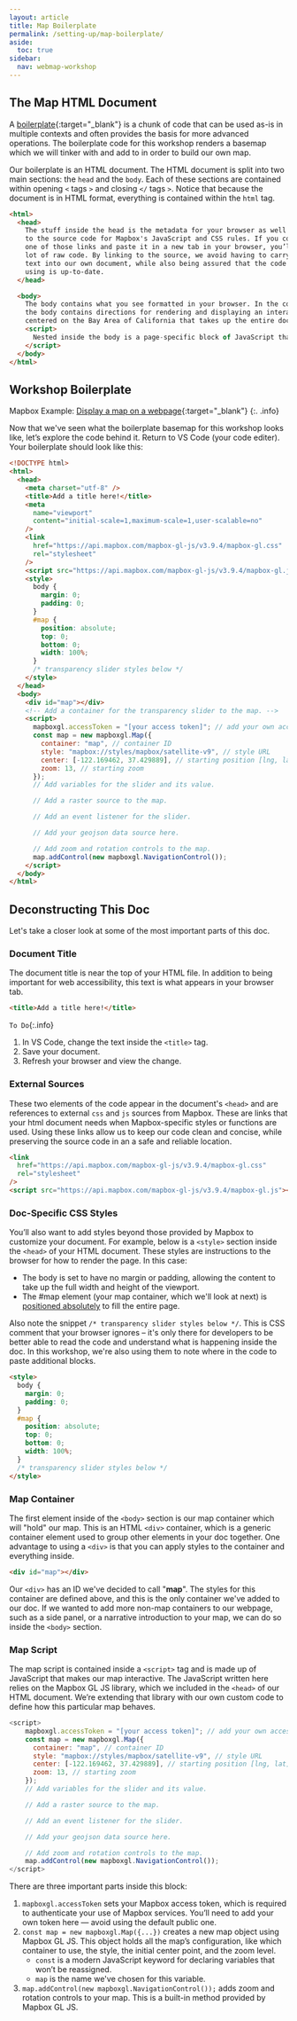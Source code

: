 ```yaml
---
layout: article
title: Map Boilerplate
permalink: /setting-up/map-boilerplate/
aside:
  toc: true
sidebar:
  nav: webmap-workshop
---
```


## The Map HTML Document

A [boilerplate](https://www.freecodecamp.org/news/whats-boilerplate-and-why-do-we-use-it-let-s-check-out-the-coding-style-guide-ac2b6c814ee7/){:target="\_blank"} is a chunk of code that can be used as-is in multiple contexts and often provides the basis for more advanced operations. The boilerplate code for this workshop renders a basemap which we will tinker with and add to in order to build our own map.

Our boilerplate is an HTML document. The HTML document is split into two main sections: the `head` and the `body`. Each of these sections are contained within opening `<` tags `>` and closing `</` tags `>`. Notice that because the document is in HTML format, everything is contained within the `html` tag.

```html
<html>
  <head>
    The stuff inside the head is the metadata for your browser as well as links
    to the source code for Mapbox's JavaScript and CSS rules. If you copy either
    one of those links and paste it in a new tab in your browser, you’ll see a
    lot of raw code. By linking to the source, we avoid having to carry this
    text into our own document, while also being assured that the code we’re
    using is up-to-date.
  </head>

  <body>
    The body contains what you see formatted in your browser. In the code above,
    the body contains directions for rendering and displaying an interactive map
    centered on the Bay Area of California that takes up the entire document.
    <script>
      Nested inside the body is a page-specific block of JavaScript that loads the map on the screen.
    </script>
  </body>
</html>
```

## Workshop Boilerplate

Mapbox Example: [Display a map on a webpage](https://docs.mapbox.com/mapbox-gl-js/example/simple-map/){:target="\_blank"}
{:. .info}

Now that we've seen what the boilerplate basemap for this workshop looks like, let’s explore the code behind it. Return to VS Code (your code editer). Your boilerplate should look like this:

```html
<!DOCTYPE html>
<html>
  <head>
    <meta charset="utf-8" />
    <title>Add a title here!</title>
    <meta
      name="viewport"
      content="initial-scale=1,maximum-scale=1,user-scalable=no"
    />
    <link
      href="https://api.mapbox.com/mapbox-gl-js/v3.9.4/mapbox-gl.css"
      rel="stylesheet"
    />
    <script src="https://api.mapbox.com/mapbox-gl-js/v3.9.4/mapbox-gl.js"></script>
    <style>
      body {
        margin: 0;
        padding: 0;
      }
      #map {
        position: absolute;
        top: 0;
        bottom: 0;
        width: 100%;
      }
      /* transparency slider styles below */
    </style>
  </head>
  <body>
    <div id="map"></div>
    <!-- Add a container for the transparency slider to the map. -->
    <script>
      mapboxgl.accessToken = "[your access token]"; // add your own access token. Don't use your default public one.
      const map = new mapboxgl.Map({
        container: "map", // container ID
        style: "mapbox://styles/mapbox/satellite-v9", // style URL
        center: [-122.169462, 37.429889], // starting position [lng, lat]. Note that lat must be set between -90 and 90
        zoom: 13, // starting zoom
      });
      // Add variables for the slider and its value.

      // Add a raster source to the map.

      // Add an event listener for the slider.

      // Add your geojson data source here.

      // Add zoom and rotation controls to the map.
      map.addControl(new mapboxgl.NavigationControl());
    </script>
  </body>
</html>
```

## Deconstructing This Doc

Let's take a closer look at some of the most important parts of this doc.

### Document Title

The document title is near the top of your HTML file. In addition to being important for web accessibility, this text is what appears in your browser tab.

```html
<title>Add a title here!</title>
```

`To Do`{:.info}

1. In VS Code, change the text inside the `<title>` tag.
2. Save your document.
3. Refresh your browser and view the change.

### External Sources

These two elements of the code appear in the document's `<head>` and are references to external `css` and `js` sources from Mapbox. These are links that your html document needs when Mapbox-specific styles or functions are used. Using these links allow us to keep our code clean and concise, while preserving the source code in an a safe and reliable location.

```html
<link
  href="https://api.mapbox.com/mapbox-gl-js/v3.9.4/mapbox-gl.css"
  rel="stylesheet"
/>
<script src="https://api.mapbox.com/mapbox-gl-js/v3.9.4/mapbox-gl.js"></script>
```

### Doc-Specific CSS Styles

You’ll also want to add styles beyond those provided by Mapbox to customize your document. For example, below is a `<style>` section inside the `<head>` of your HTML document. These styles are instructions to the browser for how to render the page. In this case:

- The body is set to have no margin or padding, allowing the content to take up the full width and height of the viewport.
- The #map element (your map container, which we'll look at next) is [positioned absolutely](https://developer.mozilla.org/en-US/docs/Web/CSS/position) to fill the entire page.

Also note the snippet `/* transparency slider styles below */`. This is CSS comment that your browser ignores – it's only there for developers to be better able to read the code and understand what is happening inside the doc. In this workshop, we're also using them to note where in the code to paste additional blocks.

```html
<style>
  body {
    margin: 0;
    padding: 0;
  }
  #map {
    position: absolute;
    top: 0;
    bottom: 0;
    width: 100%;
  }
  /* transparency slider styles below */
</style>
```

### Map Container

The first element inside of the `<body>` section is our map container which will "hold" our map. This is an HTML `<div>` container, which is a generic container element used to group other elements in your doc together. One advantage to using a `<div>` is that you can apply styles to the container and everything inside.

```html
<div id="map"></div>
```

Our `<div>` has an ID we've decided to call "**map**". The styles for this container are defined above, and this is the only container we've added to our doc. If we wanted to add more non-map containers to our webpage, such as a side panel, or a narrative introduction to your map, we can do so inside the `<body>` section.

### Map Script

The map script is contained inside a `<script>` tag and is made up of JavaScript that makes our map interactive. The JavaScript written here relies on the Mapbox GL JS library, which we included in the `<head>` of our HTML document. We’re extending that library with our own custom code to define how this particular map behaves.

```js
<script>
    mapboxgl.accessToken = "[your access token]"; // add your own access token. Don't use your default public one.
    const map = new mapboxgl.Map({
      container: "map", // container ID
      style: "mapbox://styles/mapbox/satellite-v9", // style URL
      center: [-122.169462, 37.429889], // starting position [lng, lat]. Note that lat must be set between -90 and 90
      zoom: 13, // starting zoom
    });
    // Add variables for the slider and its value.

    // Add a raster source to the map.

    // Add an event listener for the slider.

    // Add your geojson data source here.

    // Add zoom and rotation controls to the map.
    map.addControl(new mapboxgl.NavigationControl());
</script>
```

There are three important parts inside this block:

1.  `mapboxgl.accessToken` sets your Mapbox access token, which is required to authenticate your use of Mapbox services. You’ll need to add your own token here — avoid using the default public one.
2.  `const map = new mapboxgl.Map({...})` creates a new map object using Mapbox GL JS. This object holds all the map’s configuration, like which container to use, the style, the initial center point, and the zoom level.
    - `const` is a modern JavaScript keyword for declaring variables that won’t be reassigned.
    - `map` is the name we've chosen for this variable.
3.  `map.addControl(new mapboxgl.NavigationControl());` adds zoom and rotation controls to your map. This is a built-in method provided by Mapbox GL JS.
